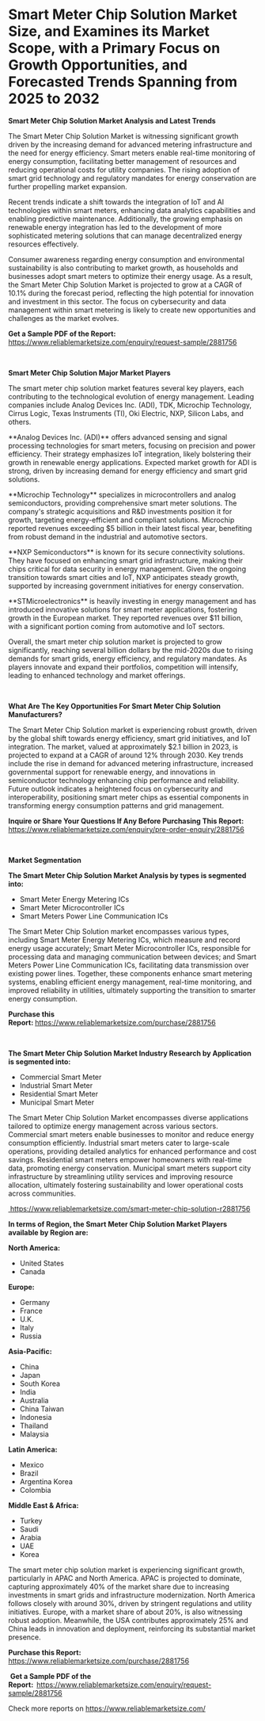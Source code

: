 <p><h1>Smart Meter Chip Solution Market Size, and Examines its Market Scope, with a Primary Focus on Growth Opportunities, and Forecasted Trends Spanning from 2025 to 2032</h1></p><p><strong>Smart Meter Chip Solution Market Analysis and Latest Trends</strong></p>
<p><p>The Smart Meter Chip Solution Market is witnessing significant growth driven by the increasing demand for advanced metering infrastructure and the need for energy efficiency. Smart meters enable real-time monitoring of energy consumption, facilitating better management of resources and reducing operational costs for utility companies. The rising adoption of smart grid technology and regulatory mandates for energy conservation are further propelling market expansion.</p><p>Recent trends indicate a shift towards the integration of IoT and AI technologies within smart meters, enhancing data analytics capabilities and enabling predictive maintenance. Additionally, the growing emphasis on renewable energy integration has led to the development of more sophisticated metering solutions that can manage decentralized energy resources effectively. </p><p>Consumer awareness regarding energy consumption and environmental sustainability is also contributing to market growth, as households and businesses adopt smart meters to optimize their energy usage. As a result, the Smart Meter Chip Solution Market is projected to grow at a CAGR of 10.1% during the forecast period, reflecting the high potential for innovation and investment in this sector. The focus on cybersecurity and data management within smart metering is likely to create new opportunities and challenges as the market evolves.</p></p>
<p><strong>Get a Sample PDF of the Report:&nbsp;</strong> <a href="https://www.reliablemarketsize.com/enquiry/request-sample/2881756?utm_campaign=3382&utm_medium=2&utm_source=Github&utm_content=ia&utm_term=12032025&utm_id=smart-meter-chip-solution">https://www.reliablemarketsize.com/enquiry/request-sample/2881756</a></p>
<p>&nbsp;</p>
<p><strong>Smart Meter Chip Solution Major Market Players</strong></p>
<p><p>The smart meter chip solution market features several key players, each contributing to the technological evolution of energy management. Leading companies include Analog Devices Inc. (ADI), TDK, Microchip Technology, Cirrus Logic, Texas Instruments (TI), Oki Electric, NXP, Silicon Labs, and others.</p><p>**Analog Devices Inc. (ADI)** offers advanced sensing and signal processing technologies for smart meters, focusing on precision and power efficiency. Their strategy emphasizes IoT integration, likely bolstering their growth in renewable energy applications. Expected market growth for ADI is strong, driven by increasing demand for energy efficiency and smart grid solutions.</p><p>**Microchip Technology** specializes in microcontrollers and analog semiconductors, providing comprehensive smart meter solutions. The company's strategic acquisitions and R&D investments position it for growth, targeting energy-efficient and compliant solutions. Microchip reported revenues exceeding $5 billion in their latest fiscal year, benefiting from robust demand in the industrial and automotive sectors.</p><p>**NXP Semiconductors** is known for its secure connectivity solutions. They have focused on enhancing smart grid infrastructure, making their chips critical for data security in energy management. Given the ongoing transition towards smart cities and IoT, NXP anticipates steady growth, supported by increasing government initiatives for energy conservation.</p><p>**STMicroelectronics** is heavily investing in energy management and has introduced innovative solutions for smart meter applications, fostering growth in the European market. They reported revenues over $11 billion, with a significant portion coming from automotive and IoT sectors.</p><p>Overall, the smart meter chip solution market is projected to grow significantly, reaching several billion dollars by the mid-2020s due to rising demands for smart grids, energy efficiency, and regulatory mandates. As players innovate and expand their portfolios, competition will intensify, leading to enhanced technology and market offerings.</p></p>
<p>&nbsp;</p>
<p><strong>What Are The Key Opportunities For Smart Meter Chip Solution Manufacturers?</strong></p>
<p><p>The Smart Meter Chip Solution market is experiencing robust growth, driven by the global shift towards energy efficiency, smart grid initiatives, and IoT integration. The market, valued at approximately $2.1 billion in 2023, is projected to expand at a CAGR of around 12% through 2030. Key trends include the rise in demand for advanced metering infrastructure, increased governmental support for renewable energy, and innovations in semiconductor technology enhancing chip performance and reliability. Future outlook indicates a heightened focus on cybersecurity and interoperability, positioning smart meter chips as essential components in transforming energy consumption patterns and grid management.</p></p>
<p><strong>Inquire or Share Your Questions If Any Before Purchasing This Report:</strong> <a href="https://www.reliablemarketsize.com/enquiry/pre-order-enquiry/2881756?utm_campaign=3382&utm_medium=2&utm_source=Github&utm_content=ia&utm_term=12032025&utm_id=smart-meter-chip-solution">https://www.reliablemarketsize.com/enquiry/pre-order-enquiry/2881756</a></p>
<p>&nbsp;</p>
<p><strong>Market Segmentation</strong></p>
<p><strong>The Smart Meter Chip Solution Market Analysis by types is segmented into:</strong></p>
<p><ul><li>Smart Meter Energy Metering ICs</li><li>Smart Meter Microcontroller ICs</li><li>Smart Meters Power Line Communication ICs</li></ul></p>
<p><p>The Smart Meter Chip Solution market encompasses various types, including Smart Meter Energy Metering ICs, which measure and record energy usage accurately; Smart Meter Microcontroller ICs, responsible for processing data and managing communication between devices; and Smart Meters Power Line Communication ICs, facilitating data transmission over existing power lines. Together, these components enhance smart metering systems, enabling efficient energy management, real-time monitoring, and improved reliability in utilities, ultimately supporting the transition to smarter energy consumption.</p></p>
<p><strong>Purchase this Report:&nbsp;</strong><a href="https://www.reliablemarketsize.com/purchase/2881756?utm_campaign=3382&utm_medium=2&utm_source=Github&utm_content=ia&utm_term=12032025&utm_id=smart-meter-chip-solution">https://www.reliablemarketsize.com/purchase/2881756</a></p>
<p>&nbsp;</p>
<p><strong>The Smart Meter Chip Solution Market Industry Research by Application is segmented into:</strong></p>
<p><ul><li>Commercial Smart Meter</li><li>Industrial Smart Meter</li><li>Residential Smart Meter</li><li>Municipal Smart Meter</li></ul></p>
<p><p>The Smart Meter Chip Solution Market encompasses diverse applications tailored to optimize energy management across various sectors. Commercial smart meters enable businesses to monitor and reduce energy consumption efficiently. Industrial smart meters cater to large-scale operations, providing detailed analytics for enhanced performance and cost savings. Residential smart meters empower homeowners with real-time data, promoting energy conservation. Municipal smart meters support city infrastructure by streamlining utility services and improving resource allocation, ultimately fostering sustainability and lower operational costs across communities.</p></p>
<p><a href="https://www.reliablemarketsize.com/smart-meter-chip-solution-r2881756?utm_campaign=3382&utm_medium=2&utm_source=Github&utm_content=ia&utm_term=12032025&utm_id=smart-meter-chip-solution">&nbsp;https://www.reliablemarketsize.com/smart-meter-chip-solution-r2881756</a></p>
<p><strong>In terms of Region, the Smart Meter Chip Solution Market Players available by Region are:</strong></p>
<p>
    <p> <strong> North America: </strong>
        <ul>
            <li>United States</li>
            <li>Canada</li>
        </ul>
        </p> 
    <p> <strong> Europe: </strong>
        <ul>
            <li>Germany</li>
            <li>France</li>
            <li>U.K.</li>
            <li>Italy</li>
            <li>Russia</li>
        </ul>
        </p> 
    <p> <strong> Asia-Pacific: </strong>
        <ul>
            <li>China</li>
            <li>Japan</li>
            <li>South Korea</li>
            <li>India</li>
            <li>Australia</li>
            <li>China Taiwan</li>
            <li>Indonesia</li>
            <li>Thailand</li>
            <li>Malaysia</li>
        </ul>
        </p> 
    <p> <strong> Latin America: </strong>
        <ul>
            <li>Mexico</li>
            <li>Brazil</li>
            <li>Argentina Korea</li>
            <li>Colombia</li>
        </ul>
        </p> 
    <p> <strong> Middle East & Africa: </strong>
        <ul>
            <li>Turkey</li>
            <li>Saudi</li>
            <li>Arabia</li>
            <li>UAE</li>
            <li>Korea</li>
        </ul>
    </p>
    </p>
<p><p>The smart meter chip solution market is experiencing significant growth, particularly in APAC and North America. APAC is projected to dominate, capturing approximately 40% of the market share due to increasing investments in smart grids and infrastructure modernization. North America follows closely with around 30%, driven by stringent regulations and utility initiatives. Europe, with a market share of about 20%, is also witnessing robust adoption. Meanwhile, the USA contributes approximately 25% and China leads in innovation and deployment, reinforcing its substantial market presence.</p></p>
<p><strong>Purchase this Report: </strong><a href="https://www.reliablemarketsize.com/purchase/2881756?utm_campaign=3382&utm_medium=2&utm_source=Github&utm_content=ia&utm_term=12032025&utm_id=smart-meter-chip-solution">https://www.reliablemarketsize.com/purchase/2881756</a></p>
<p>&nbsp;<strong>Get a Sample PDF of the Report:&nbsp;&nbsp;</strong><a href="https://www.reliablemarketsize.com/enquiry/request-sample/2881756?utm_campaign=3382&utm_medium=2&utm_source=Github&utm_content=ia&utm_term=12032025&utm_id=smart-meter-chip-solution">https://www.reliablemarketsize.com/enquiry/request-sample/2881756</a></p>
<p><strong></strong></p>
<p>Check more reports on <a href="https://www.reliablemarketsize.com/?utm_campaign=3382&utm_medium=2&utm_source=Github&utm_content=ia&utm_term=12032025&utm_id=smart-meter-chip-solution">https://www.reliablemarketsize.com/</a></p>